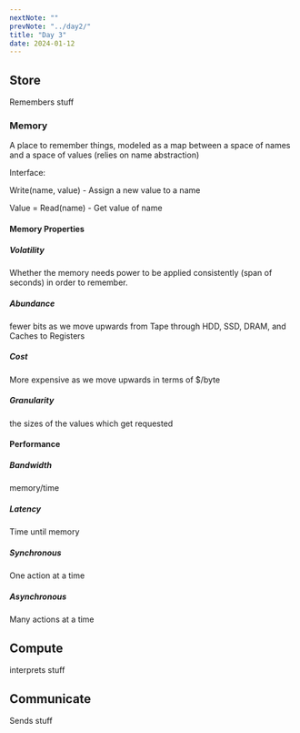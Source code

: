 ```yaml
---
nextNote: ""
prevNote: "../day2/"
title: "Day 3"
date: 2024-01-12
---
```


## Store

Remembers stuff

### Memory

A place to remember things, modeled as a map between a space of names and a space of values (relies on name abstraction)

Interface:

Write(name, value) - Assign a new value to a name

Value = Read(name) - Get value of name

#### Memory Properties

##### Volatility

Whether the memory needs power to be applied consistently (span of seconds) in order to remember.

##### Abundance

fewer bits as we move upwards from Tape through HDD, SSD, DRAM, and Caches to Registers

##### Cost

More expensive as we move upwards in terms of $/byte

##### Granularity

the sizes of the values which get requested

#### Performance

##### Bandwidth

memory/time

##### Latency

Time until memory

##### Synchronous

One action at a time

##### Asynchronous

Many actions at a time

## Compute

interprets stuff

## Communicate

Sends stuff
